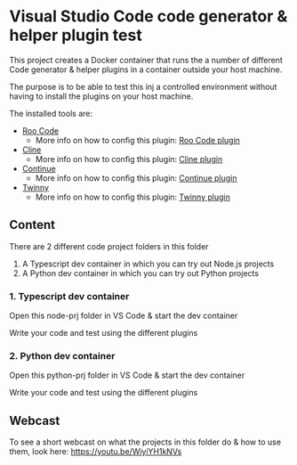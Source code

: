 # Visual Studio Code code generator & helper plugin test

This project creates a Docker container that runs the a number of different Code generator & helper plugins in a container outside your host machine.

The purpose is to be able to test this inj a controlled environment without having to install the plugins on your host machine.

The installed tools are:

-  [Roo Code](https://github.com/RooVetGit/Roo-Code)
   -  More info on how to config this plugin: [Roo Code plugin](./roo-code-plugin.md)
-  [Cline](https://marketplace.visualstudio.com/items?itemName=saoudrizwan.claude-dev)
   -  More info on how to config this plugin: [Cline plugin](./cline-plugin.md)
-  [Continue](https://docs.continue.dev/)
   -  More info on how to config this plugin: [Continue plugin](./continue-plugin.md)
-  [Twinny](https://marketplace.visualstudio.com/items?itemName=rjmacarthy.twinny)
   -  More info on how to config this plugin: [Twinny plugin](./twinny-plugin.md)

## Content

There are 2 different code project folders in this folder

1. A Typescript dev container in which you can try out Node.js projects
2. A Python dev container in which you can try out Python projects

### 1. Typescript dev container

Open this node-prj folder in VS Code & start the dev container

Write your code and test using the different plugins

### 2. Python dev container

Open this python-prj folder in VS Code & start the dev container

Write your code and test using the different plugins

## Webcast

To see a short webcast on what the projects in this folder do & how to use them, look here: https://youtu.be/WiyiYH1kNVs
